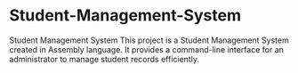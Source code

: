 # Student-Management-System
Student Management System This project is a Student Management System created in Assembly language. It provides a command-line interface for an administrator to manage student records efficiently. 

